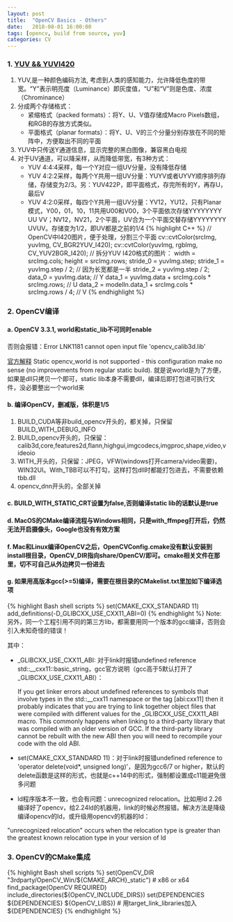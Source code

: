 ```yaml
---
layout: post
title:  "OpenCV Basics - Others"
date:   2018-08-01 16:00:00
tags: [opencv, build from source, yuv]
categories: CV
---
```


### 1. [YUV && YUVI420](https://www.cnblogs.com/azraelly/archive/2013/01/01/2841269.html)
1. YUV,是一种颜色编码方法, 考虑到人类的感知能力，允许降低色度的带宽。“Y”表示明亮度（Luminance）即灰度值，“U”和“V”则是色度、浓度（Chrominance）
2. 分成两个存储格式：
	* 紧缩格式（packed formats）：将Y、U、V值存储成Macro Pixels数组，和RGB的存放方式类似。
	* 平面格式（planar formats）：将Y、U、V的三个分量分别存放在不同的矩阵中，方便取出不同的平面
3. YUV中只传送Y通道信息，显示完整的黑白图像，兼容黑白电视
4. 对于UV通道，可以降采样，从而降低带宽，有3种方式：
	* YUV 4:4:4采样，每一个Y对应一组UV分量，没有降低存储
	* YUV 4:2:2采样，每两个Y共用一组UV分量：YUYV或者UYVY顺序排列存储，存储变为2/3。另：YUV422P，即平面格式，存完所有的Y，再存U，最后V
	* YUV 4:2:0采样，每四个Y共用一组UV分量：YV12，YU12，只有Planar模式，Y00，01，10，11共用U00和V00，3个平面依次存储YYYYYYYY UU VV；NV12，NV21，2个平面，UV合为一个平面交替存储YYYYYYYY UVUV。存储变为1/2，即UV都是之前的1/4
{% highlight C++ %}
// OpenCV中I420图片，便于处理，分割三个平面
cv::cvtColor(srcImg, yuvImg, CV_BGR2YUV_I420);
cv::cvtColor(yuvImg, rgbImg, CV_YUV2BGR_I420);
// 拆分YUV I420格式的图片：
width = srcImg.cols;
height = srcImg.rows;
stride_0 = yuvImg.step;
stride_1 = yuvImg.step / 2;  // 因为长宽都是一半
stride_2 = yuvImg.step / 2;
data_0 = yuvImg.data;  // Y
data_1 = yuvImg.data + srcImg.cols * srcImg.rows;  // U
data_2 = modelIn.data_1 + srcImg.cols * srcImg.rows / 4;  // V
{% endhighlight %}

### 2. OpenCV编译
#### a. OpenCV 3.3.1, world和static_lib不可同时enable
否则会报错：Error	LNK1181	cannot open input file 'opencv_calib3d.lib'

[官方解释](https://github.com/opencv/opencv/issues/11844)
Static opencv_world is not supported - this configuration make no sense (no improvements from regular static build).
就是说world是为了方便，如果是dll只拷贝一个即可，static lib本身不需要dll，编译后即打包进可执行文件，没必要整出一个world来

#### b. 编译OpenCV，删减版，体积是1/5
1. BUILD_CUDA等非build_opencv开头的，都关掉，只保留BUILD_WITH_DEBUG_INFO
2. BUILD_opencv开头的，只保留：calib3d,core,features2d,flann,highgui,imgcodecs,imgproc,shape,video,videoio
3. WITH_开头的，只保留：JPEG，VFW(windows打开camera/video需要)，WIN32UI。With_TBB可以不打勾，这样打包dll时都能打包进去，不需要依赖tbb.dll
4. opencv_dnn开头的，全部关掉

#### c. BUILD_WITH_STATIC_CRT设置为false,否则编译static lib的话默认是true

#### d. MacOS的CMake编译流程与Windows相同，只是with_ffmpeg打开后，仍然无法开启摄像头，Google也没有有效方案

#### f. Mac和Linux编译OpenCV之后，OpenCVConfig.cmake没有默认安装到install根目录，OpenCV_DIR指向share/OpenCV/即可。cmake相关文件在那里，切不可自己从外边拷贝一份进去

#### g. 如果用高版本gcc(>=5)编译，需要在根目录的CMakelist.txt里加如下编译选项
{% highlight Bash shell scripts %}
set(CMAKE_CXX_STANDARD 11)
add_definitions(-D_GLIBCXX_USE_CXX11_ABI=0)
{% endhighlight %}
Note: 另外，同一个工程引用不同的第三方lib，都需要用同一个版本的gcc编译，否则会引入未知奇怪的错误！

其中：
* _GLIBCXX_USE_CXX11_ABI: 对于link时报错undefined reference std::__cxx11::basic_string，gcc官方说明（gcc高于5默认打开了_GLIBCXX_USE_CXX11_ABI）：

	If you get linker errors about undefined references to symbols that involve types in the std::__cxx11 namespace or the tag [abi:cxx11] then it probably indicates that you are trying to link together object files that were compiled with different values for the _GLIBCXX_USE_CXX11_ABI macro. This commonly happens when linking to a third-party library that was compiled with an older version of GCC. If the third-party library cannot be rebuilt with the new ABI then you will need to recompile your code with the old ABI.
* set(CMAKE_CXX_STANDARD 11)：对于link时报错undefined reference to 'operator delete(void*, unsigned long)'，是因为gcc6/7 or higher，默认的delete函数是这样的形式，也就是c++14中的形式，强制都设置成c11能避免很多问题
* ld程序版本不一致，也会有问题：unrecognized relocation。比如用ld 2.26编译好了opencv，给2.24ld的机器用，link的时候必然报错。解决方法是降级编译opencv的ld，或升级用opencv的机器的ld：

"unrecognized relocation" occurs when the relocation type is greater than the greatest known relocation type in your version of ld
### 3. OpenCV的CMake集成
{% highlight Bash shell scripts %}
set(OpenCV_DIR "3rdparty/OpenCV_Win/${CMAKE_ARCH}_static")  # x86 or x64
find_package(OpenCV REQUIRED)
include_directories(${OpenCV_INCLUDE_DIRS})
set(DEPENDENCIES ${DEPENDENCIES} ${OpenCV_LIBS})  # 用target_link_libraries加入${DEPENDENCIES}
{% endhighlight %}

